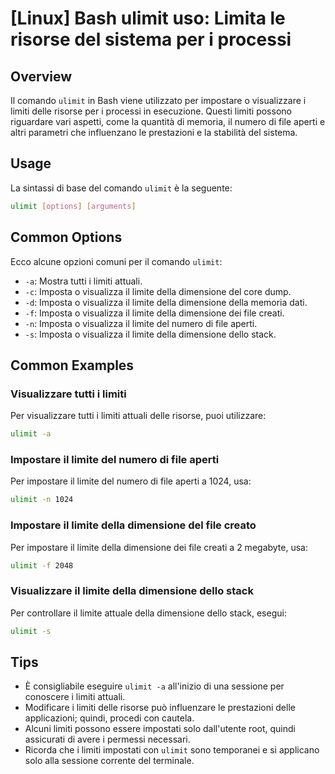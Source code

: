 # [Linux] Bash ulimit uso: Limita le risorse del sistema per i processi

## Overview
Il comando `ulimit` in Bash viene utilizzato per impostare o visualizzare i limiti delle risorse per i processi in esecuzione. Questi limiti possono riguardare vari aspetti, come la quantità di memoria, il numero di file aperti e altri parametri che influenzano le prestazioni e la stabilità del sistema.

## Usage
La sintassi di base del comando `ulimit` è la seguente:

```bash
ulimit [options] [arguments]
```

## Common Options
Ecco alcune opzioni comuni per il comando `ulimit`:

- `-a`: Mostra tutti i limiti attuali.
- `-c`: Imposta o visualizza il limite della dimensione del core dump.
- `-d`: Imposta o visualizza il limite della dimensione della memoria dati.
- `-f`: Imposta o visualizza il limite della dimensione dei file creati.
- `-n`: Imposta o visualizza il limite del numero di file aperti.
- `-s`: Imposta o visualizza il limite della dimensione dello stack.

## Common Examples

### Visualizzare tutti i limiti
Per visualizzare tutti i limiti attuali delle risorse, puoi utilizzare:

```bash
ulimit -a
```

### Impostare il limite del numero di file aperti
Per impostare il limite del numero di file aperti a 1024, usa:

```bash
ulimit -n 1024
```

### Impostare il limite della dimensione del file creato
Per impostare il limite della dimensione dei file creati a 2 megabyte, usa:

```bash
ulimit -f 2048
```

### Visualizzare il limite della dimensione dello stack
Per controllare il limite attuale della dimensione dello stack, esegui:

```bash
ulimit -s
```

## Tips
- È consigliabile eseguire `ulimit -a` all'inizio di una sessione per conoscere i limiti attuali.
- Modificare i limiti delle risorse può influenzare le prestazioni delle applicazioni; quindi, procedi con cautela.
- Alcuni limiti possono essere impostati solo dall'utente root, quindi assicurati di avere i permessi necessari.
- Ricorda che i limiti impostati con `ulimit` sono temporanei e si applicano solo alla sessione corrente del terminale.